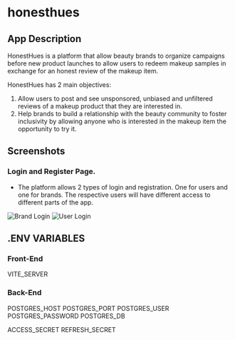# honesthues

## App Description

HonestHues is a platform that allow beauty brands to organize campaigns before new product launches to allow users to redeem makeup samples in exchange for an honest review of the makeup item.

HonestHues has 2 main objectives:

1. Allow users to post and see unsponsored, unbiased and unfiltered reviews of a makeup product that they are interested in.
2. Help brands to build a relationship with the beauty community to foster inclusivity by allowing anyone who is interested in the makeup item the opportunity to try it.

## Screenshots

### Login and Register Page.

- The platform allows 2 types of login and registration. One for users and one for brands. The respective users will have different access to different parts of the app.

![Brand Login](/src/images/brand_login.png)
![User Login](/src/images/user_login.png)

## .ENV VARIABLES

### Front-End

VITE_SERVER

### Back-End

POSTGRES_HOST
POSTGRES_PORT
POSTGRES_USER
POSTGRES_PASSWORD
POSTGRES_DB

ACCESS_SECRET
REFRESH_SECRET
